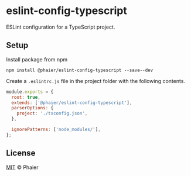 # eslint-config-typescript

ESLint configuration for a TypeScript project.

## Setup

Install package from npm

```
npm install @phaier/eslint-config-typescript --save--dev
```

Create a `.eslintrc.js` file in the project folder with the following contents.

```js
module.exports = {
  root: true,
  extends: ['@phaier/eslint-config-typescript'],
  parserOptions: {
    project: './tsconfig.json',
  },

  ignorePatterns: ['node_modules/'],
};
```


## License

[MIT](LICENSE) © Phaier
